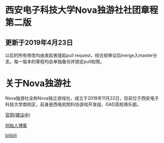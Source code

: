 # 西安电子科技大学Nova独游社社团章程 第二版
## 更新于2019年4月23日

以后的所有修改均由发起者提起pull request，经合规审议后merge入master分支。每一版本的章程均会单独备份并锁定pull权限。

# 关于Nova独游社
Nova独游社全称Nova独立游戏社，成立于2018年11月22日，目前位于西安电子科技大学南校区，前身是西电软院科协游戏开发组、GAD高校俱乐部。

[官网(建设中)](https://www.novastudio.club)

[创始人博客](https://blog.dapaostudio.com)

[bilibili](https://space.bilibili.com/406914779/)
